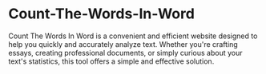 # Count-The-Words-In-Word
Count The Words In Word is a convenient and efficient website designed to help you quickly and accurately analyze text. Whether you're crafting essays, creating professional documents, or simply curious about your text's statistics, this tool offers a simple and effective solution.
